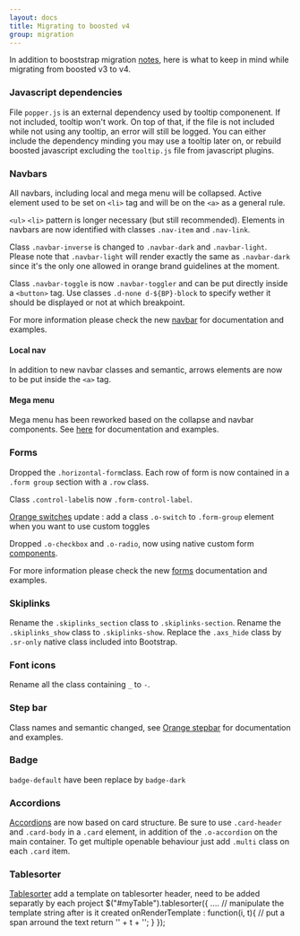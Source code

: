```yaml
---
layout: docs
title: Migrating to boosted v4
group: migration
---
```


In addition to booststrap migration [notes](../migration/), here is what to keep in mind while migrating from boosted v3 to v4.

### Javascript dependencies

File `popper.js` is an external dependency used by tooltip componenent. If not included, tooltip won't work. On top of that, if the file is not included while not using any tooltip, an error will still be logged. You can either include the dependency minding you may use a tooltip later on, or rebuild boosted javascript excluding the `tooltip.js` file from javascript plugins.

### Navbars

All navbars, including local and mega menu will be collapsed.
Active element used to be set on `<li>` tag and will be on the `<a>` as a general rule.

`<ul>` `<li>` pattern is longer necessary (but still recommended). Elements in navbars are now identified with classes `.nav-item` and `.nav-link`.

Class `.navbar-inverse` is changed to `.navbar-dark` and `.navbar-light`. Please note that `.navbar-light` will render exactly the same as `.navbar-dark` since it's the only one allowed in orange brand guidelines at the moment.

Class `.navbar-toggle` is now `.navbar-toggler` and can be put directly inside a `<button>` tag. Use classes `.d-none d-${BP}-block` to specify wether it should be displayed or not at which breakpoint.

For more information please check the new [navbar](../components/navbar/) for documentation and examples.

#### Local nav

In addition to new navbar classes and semantic, arrows elements are now to be put inside the `<a>` tag.

#### Mega menu

Mega menu has been reworked based on the collapse and navbar components. See [here](../components/orange-megamenu/) for documentation and examples.

### Forms

Dropped the `.horizontal-form`class. Each row of form is now contained in a `.form group` section with a `.row` class.

Class `.control-label`is now `.form-control-label`.

[Orange switches](../components/forms/#orange-switches) update : add a class `.o-switch` to `.form-group` element when you want to use custom toggles

Dropped `.o-checkbox` and `.o-radio`, now using native custom form [components](../components/forms/#checkboxes-and-radios-1).

For more information please check the new [forms](../components/forms/) documentation and examples.


### Skiplinks

Rename the `.skiplinks_section` class to `.skiplinks-section`.
Rename the `.skiplinks_show` class to `.skiplinks-show`.
Replace the `.axs_hide` class by `.sr-only` native class included into Bootstrap.


### Font icons

Rename all the class containing  `_` to `-`.

### Step bar

Class names and semantic changed, see [Orange stepbar](../components/stepbar/) for documentation and examples.

### Badge
`badge-default` have been replace by `badge-dark`

### Accordions

[Accordions](../components/collapse/#accordion-example) are now based on card structure. Be sure to use `.card-header` and `.card-body` in a `.card` element, in addition of the `.o-accordion` on the main container. To get multiple openable behaviour just add `.multi` class on each `.card` item.

### Tablesorter
[Tablesorter](../boostwatch/#complextable) add a template on tablesorter header, need to be added separatly by each project
$("#myTable").tablesorter({
  ....
  // manipulate the template string after is it created
  onRenderTemplate : function(i, t){
    // put a span arround the text
    return '<span>' + t + '</span>';
  }
});
